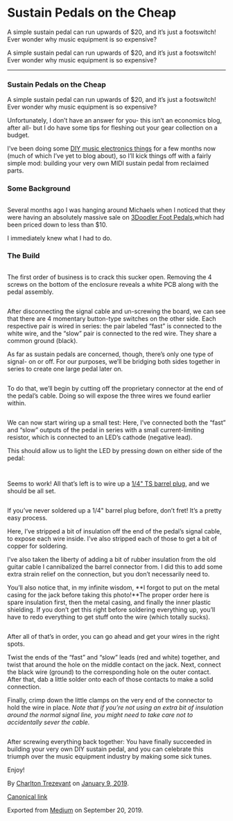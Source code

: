Sustain Pedals on the Cheap
===========================

A simple sustain pedal can run upwards of $20, and it’s just a
footswitch! Ever wonder why music equipment is so expensive?

A simple sustain pedal can run upwards of $20, and it’s just a
footswitch! Ever wonder why music equipment is so expensive?

------------------------------------------------------------------------

### Sustain Pedals on the Cheap

A simple sustain pedal can run upwards of $20, and it’s just a
footswitch! Ever wonder why music equipment is so expensive?

Unfortunately, I don’t have an answer for you- this isn’t an economics
blog, after all- but I do have some tips for fleshing out your gear
collection on a budget.

I’ve been doing some
<a href="https://github.com/reciprocal-band/Gakken-USBMIDI" class="markup--anchor markup--p-anchor">DIY music electronics things</a>
for a few months now (much of which I’ve yet to blog about), so I’ll
kick things off with a fairly simple mod: building your very own MIDI
sustain pedal from reclaimed parts.

### Some Background

<figure>
<img src="https://cdn-images-1.medium.com/max/600/1*QfZDuzb7DV4CnyPUjZliug.jpeg" class="graf-image" alt="" />
</figure>

Several months ago I was hanging around Michaels when I noticed that
they were having an absolutely massive sale on
<a href="https://the3doodler.com/products/pedal/" class="markup--anchor markup--p-anchor">3Doodler Foot Pedals,</a>which
had been priced down to less than $10.

I immediately knew what I had to do.

### The Build

<figure>
<img src="https://cdn-images-1.medium.com/max/800/1*m8rG7EthjzFN1wRsOvC1ZA.jpeg" class="graf-image" alt="" />
</figure>

The first order of business is to crack this sucker open. Removing the 4
screws on the bottom of the enclosure reveals a white PCB along with the
pedal assembly.

<figure>
<img src="https://cdn-images-1.medium.com/max/800/1*7r3vFuiY4wxCDrPVXtEV8g.jpeg" class="graf-image" alt="" />
</figure>

After disconnecting the signal cable and un-screwing the board, we can
see that there are 4 momentary button-type switches on the other side.
Each respective pair is wired in series: the pair labeled “fast” is
connected to the white wire, and the “slow” pair is connected to the red
wire. They share a common ground (black).

As far as sustain pedals are concerned, though, there’s only one type of
signal- on or off. For our purposes, we’ll be bridging both sides
together in series to create one large pedal later on.

<figure>
<img src="https://cdn-images-1.medium.com/max/800/1*GmNy739bwQTQ2ThYGgYT8g.jpeg" class="graf-image" alt="" />
</figure>

To do that, we’ll begin by cutting off the proprietary connector at the
end of the pedal’s cable. Doing so will expose the three wires we found
earlier within.

<figure>
<img src="https://cdn-images-1.medium.com/max/800/1*az3z6ZQjnA7PCnk35QS1Wg.jpeg" class="graf-image" alt="" />
</figure>

We can now start wiring up a small test: Here, I’ve connected both the
“fast” and “slow” outputs of the pedal in series with a small
current-limiting resistor, which is connected to an LED’s cathode
(negative lead).

This should allow us to light the LED by pressing down on either side of
the pedal:

<figure>
<img src="https://cdn-images-1.medium.com/max/600/1*o_iFW3Bck76UxDd3DBWNjw.jpeg" class="graf-image" alt="" />
</figure>

<figure>
<img src="https://cdn-images-1.medium.com/max/600/1*oPGcrL8wx8q4jrRhmbUyEg.jpeg" class="graf-image" alt="" />
</figure>

Seems to work! All that’s left is to wire up a
<a href="https://www.digikey.com/product-detail/en/switchcraft-inc/280/SC1075-ND/109484" class="markup--anchor markup--p-anchor">1/4" TS barrel plug</a>,
and we should be all set.

<figure>
<img src="https://cdn-images-1.medium.com/max/600/1*OCMrAFA0gBScQXXhN_zQEw.jpeg" class="graf-image" alt="" />
</figure>

If you’ve never soldered up a 1/4" barrel plug before, don’t fret! It’s
a pretty easy process.

Here, I’ve stripped a bit of insulation off the end of the pedal’s
signal cable, to expose each wire inside. I’ve also stripped each of
those to get a bit of copper for soldering.

I’ve also taken the liberty of adding a bit of rubber insulation from
the old guitar cable I cannibalized the barrel connector from. I did
this to add some extra strain relief on the connection, but you don’t
necessarily need to.

You’ll also notice that, in my infinite wisdom, **I forgot to put on the
metal casing for the jack before taking this photo!**The proper order
here is spare insulation first, then the metal casing, and finally the
inner plastic shielding. If you don’t get this right before soldering
everything up, you’ll have to redo everything to get stuff onto the wire
(which totally sucks).

<figure>
<img src="https://cdn-images-1.medium.com/max/600/1*fALA5MNg88XuTG15AvHGIQ.jpeg" class="graf-image" alt="" />
</figure>

After all of that’s in order, you can go ahead and get your wires in the
right spots.

Twist the ends of the “fast” and “slow” leads (red and white) together,
and twist that around the hole on the middle contact on the jack. Next,
connect the black wire (ground) to the corresponding hole on the outer
contact. After that, dab a little solder onto each of those contacts to
make a solid connection.

Finally, crimp down the little clamps on the very end of the connector
to hold the wire in place. *Note that if you’re not using an extra bit
of insulation around the normal signal line, you might need to take care
not to accidentally sever the cable.*

<figure>
<img src="https://cdn-images-1.medium.com/max/800/1*GmkX5ZTK_R5VqtGIwfWjcw.jpeg" class="graf-image" alt="" />
</figure>

After screwing everything back together: You have finally succeeded in
building your very own DIY sustain pedal, and you can celebrate this
triumph over the music equipment industry by making some sick tunes.

Enjoy!

By
<a href="https://medium.com/@charltontrez" class="p-author h-card">Charlton Trezevant</a>
on [January 9, 2019](https://medium.com/p/7d4d8ff97928).

<a href="https://medium.com/@charltontrez/sustain-pedals-on-the-cheap-7d4d8ff97928" class="p-canonical">Canonical link</a>

Exported from [Medium](https://medium.com) on September 20, 2019.
